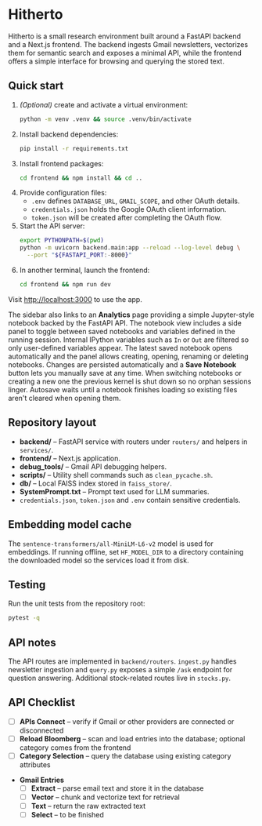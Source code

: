 # Hitherto

Hitherto is a small research environment built around a FastAPI backend and a Next.js frontend. The backend ingests Gmail newsletters, vectorizes them for semantic search and exposes a minimal API, while the frontend offers a simple interface for browsing and querying the stored text.

## Quick start

1. *(Optional)* create and activate a virtual environment:
   ```bash
   python -m venv .venv && source .venv/bin/activate
   ```
2. Install backend dependencies:
   ```bash
   pip install -r requirements.txt
   ```
3. Install frontend packages:
   ```bash
   cd frontend && npm install && cd ..
   ```
4. Provide configuration files:
   - `.env` defines `DATABASE_URL`, `GMAIL_SCOPE`, and other OAuth details.
   - `credentials.json` holds the Google OAuth client information.
   - `token.json` will be created after completing the OAuth flow.
5. Start the API server:
   ```bash
   export PYTHONPATH=$(pwd)
   python -m uvicorn backend.main:app --reload --log-level debug \
     --port "${FASTAPI_PORT:-8000}"
   ```
6. In another terminal, launch the frontend:
   ```bash
   cd frontend && npm run dev
   ```

Visit <http://localhost:3000> to use the app.

The sidebar also links to an **Analytics** page providing a simple Jupyter-style notebook backed by the FastAPI API. The notebook view includes a side panel to toggle between saved notebooks and variables defined in the running session. Internal IPython variables such as `In` or `Out` are filtered so only user-defined variables appear. The latest saved notebook opens automatically and the panel allows creating, opening, renaming or deleting notebooks. Changes are persisted automatically and a **Save Notebook** button lets you manually save at any time. When switching notebooks or creating a new one the previous kernel is shut down so no orphan sessions linger.
Autosave waits until a notebook finishes loading so existing files aren't cleared when opening them.

## Repository layout

- **backend/** – FastAPI service with routers under `routers/` and helpers in `services/`.
- **frontend/** – Next.js application.
- **debug_tools/** – Gmail API debugging helpers.
- **scripts/** – Utility shell commands such as `clean_pycache.sh`.
- **db/** – Local FAISS index stored in `faiss_store/`.
- **SystemPrompt.txt** – Prompt text used for LLM summaries.
- `credentials.json`, `token.json` and `.env` contain sensitive credentials.

## Embedding model cache

The `sentence-transformers/all-MiniLM-L6-v2` model is used for embeddings. If running offline, set `HF_MODEL_DIR` to a directory containing the downloaded model so the services load it from disk.

## Testing

Run the unit tests from the repository root:

```bash
pytest -q
```

## API notes

The API routes are implemented in `backend/routers`. `ingest.py` handles newsletter ingestion and `query.py` exposes a simple `/ask` endpoint for question answering. Additional stock-related routes live in `stocks.py`.

## API Checklist

- [ ] **APIs Connect** – verify if Gmail or other providers are connected or disconnected
- [ ] **Reload Bloomberg** – scan and load entries into the database; optional category comes from the frontend
- [ ] **Category Selection** – query the database using existing category attributes
- **Gmail Entries**
  - [ ] **Extract** – parse email text and store it in the database
  - [ ] **Vector** – chunk and vectorize text for retrieval
  - [ ] **Text** – return the raw extracted text
  - [ ] **Select** – to be finished

